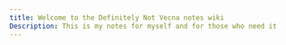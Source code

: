 ```yaml
---
title: Welcome to the Definitely Not Vecna notes wiki
Description: This is my notes for myself and for those who need it 
---
```

